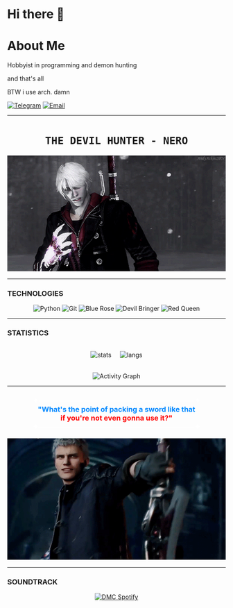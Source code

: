 # Hi there 👋

# About Me
Hobbyist in programming and demon hunting

and that's all

BTW i use arch. damn

[![Telegram](https://img.shields.io/badge/-Telegram-0088cc?style=flat&logo=telegram)](https://t.me/agesoi)
[![Email](https://img.shields.io/badge/-Email-blue?style=flat&logo=gmail&logoColor=white)](mailto:agesoi3021@mail.ru)

---
<h1 align="center">
  <code>THE DEVIL HUNTER - NERO</code>
</h1>
<p align="center">
  <img src="./nero1.gif" width="700"  alt="Nero DMC4">
</p>

---

### TECHNOLOGIES
<div align="center">
    <img src="https://img.shields.io/badge/-Python-0d0d0d?style=for-the-badge&logo=python&logoColor=ffdd54" alt="Python">
  <img src="https://img.shields.io/badge/-Git-0d0d0d?style=for-the-badge&logo=git&logoColor=f05032" alt="Git">
  <img src="https://img.shields.io/badge/Blue_Rose-0088ff?style=for-the-badge&logo=gun&logoColor=white" alt="Blue Rose">
  <img src="https://img.shields.io/badge/Devil_Bringer-0088ff?style=for-the-badge&logo=fire&logoColor=white" alt="Devil Bringer">
  <img src="https://img.shields.io/badge/Red_Queen-ff0000?style=for-the-badge&logo=sword&logoColor=white" alt="Red Queen">
</div>

---

### STATISTICS
<div align="center" style="display: flex; justify-content: center; gap: 20px; flex-wrap: wrap; margin: 2rem 0;">
  <img src="https://github-readme-stats.vercel.app/api?username=agesoi&show_icons=true&theme=radical&bg_color=0d0d0d&title_color=0088ff&icon_color=ff0000&text_color=ffffff" alt="stats" />
  <img src="https://github-readme-stats.vercel.app/api/top-langs/?username=agesoi&layout=compact&theme=radical&bg_color=0d0d0d&title_color=0088ff&text_color=ffffff" alt="langs" />
</div>

<div align="center">
  <img src="https://github-readme-activity-graph.vercel.app/graph?username=agesoi&theme=react-dark&bg_color=0d0d0d&color=0088ff&line=ff0000&point=00ff88" alt="Activity Graph">
</div>


---

<h3 align="center">
  <span style="color: #ffffff;">✦───────────────────────────────✦</span><br>
  <span style="color: #0088ff;">"What's the point of packing a sword like that</span><br>
  <span style="color: #ff0000;">if you're not even gonna use it?"</span><br>
  <span style="color: #ffffff;">✦───────────────────────────────✦</span>
</h3>

<p align="center">
  <img src="./nero2.gif" width="700"  alt="Nero DMC4_2">
</p>

---

### SOUNDTRACK
<p align="center">
  <a href="https://open.spotify.com/playlist/37i9dQZF1DX4sWSpwq3LiO" target="_blank">
    <img src="https://img.shields.io/badge/Spotify-the_devil_hunter_playlist-0088ff?style=for-the-badge&logo=spotify&logoColor=white" alt="DMC Spotify">
  </a>
</p>



